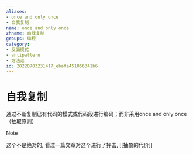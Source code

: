 ```yaml
---
aliases:
- once and only once
- 自我复制
name: once and only once
zhname: 自我复制
groups: 编程
category:
- 反面模式
- antipattern
- 方法论
id: 20220703231417_ebafa451056341b6
---
```


# 自我复制


通过不断复制已有代码的模式或代码段进行编码；而非采用once and only once（抽取原则）

> [!NOTE]
> 这个不是绝对的, 看过一篇文章对这个进行了抨击, [[抽象的代价]]